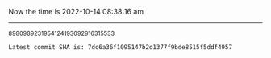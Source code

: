 Now the time is 2022-10-14 08:38:16 am

---

<small>8980989231954124193092916315533</small>

```txt
Latest commit SHA is: 7dc6a36f1095147b2d1377f9bde8515f5ddf4957
```
